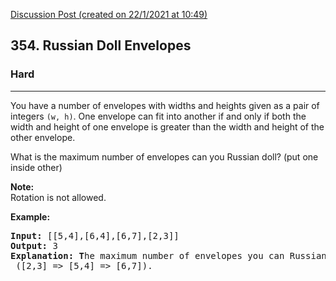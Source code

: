 [Discussion Post (created on 22/1/2021 at 10:49)](https://leetcode.com/problems/russian-doll-envelopes/discuss/?currentPage=1&orderBy=newest_to_oldest&query=)  
<h2>354. Russian Doll Envelopes</h2><h3>Hard</h3><hr><div><p>You have a number of envelopes with widths and heights given as a pair of integers <code>(w, h)</code>. One envelope can fit into another if and only if both the width and height of one envelope is greater than the width and height of the other envelope.</p>

<p>What is the maximum number of envelopes can you Russian doll? (put one inside other)</p>

<p><b>Note:</b><br>
Rotation is not allowed.</p>

<p><strong>Example:</strong></p>

<div>
<pre><strong>Input: </strong><span id="example-input-1-1">[[5,4],[6,4],[6,7],[2,3]]</span>
<strong>Output: </strong><span id="example-output-1">3 
<strong>Explanation: T</strong></span>he maximum number of envelopes you can Russian doll is <code>3</code> ([2,3] =&gt; [5,4] =&gt; [6,7]).
</pre>
</div>
</div>